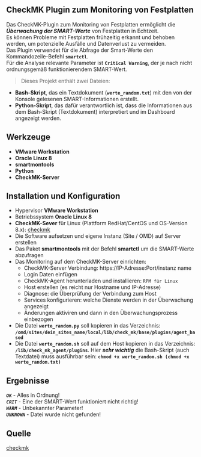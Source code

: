 ## CheckMK Plugin zum Monitoring von Festplatten ##
Das CheckMK-Plugin zum Monitoring von Festplatten ermöglicht die ***Überwachung der SMART-Werte*** von Festplatten in Echtzeit. <br>
Es können Probleme mit Festplatten frühzeitig erkannt und behoben werden, um potenzielle Ausfälle und Datenverlust zu vermeiden. <br>
Das Plugin verwendet für die Abfrage der Smart-Werte den Kommandozeile-Befehl **`smartctl`**. <br>
Für die Analyse relevante Parameter ist **`Critical Warning`**, der je nach nicht ordnungsgemäß funktionierendem SMART-Wert. <br>

> Dieses Projekt enthält zwei Dateien: <br>
+ **Bash-Skript**, das ein Textdokument (**`werte_random.txt`**) mit den von der Konsole gelesenen SMART-Informationen erstellt. <br>
+ **Python-Skript**, das dafür verantwortlich ist, dass die Informationen aus dem Bash-Skript (Textdokument) interpretiert und im Dashboard angezeigt werden. <br>

## Werkzeuge ##
- **VMware Workstation** <br>
- **Oracle Linux 8** <br>
- **smartmontools** <br>
- **Python** <br>
- **CheckMK-Server**

## Installation und Konfiguration ##
- Hypervisor **VMware Workstation** <br>
- Betriebssystem **Oracle Linux 8** <br>
- **CheckMK-Sever** für Linux (Plattform RedHat/CentOS und OS-Version 8.x): [checkmk](https://checkmk.com/de/download) <br>
- Die Software aufsetzen und eigene Instanz (Site / OMD) auf Server erstellen <br>
- Das Paket **smartmontools** mit der Befehl **smartctl** um die SMART-Werte abzufragen <br>
- Das Monitoring auf dem CheckMK-Server einrichten:
  - CheckMK-Server Verbindung: https://IP-Adresse:Port/instanz name
  - Login Daten einfügen
  - CheckMK-Agent herunterladen und installieren: `RPM für Linux`
  - Host erstellen (es reicht nur Hostname und IP-Adresse)
  - Diagnose: die Überprüfung der Verbindung zum Host
  - Services konfigurieren: welche Dienste werden in der Überwachung angezeigt
  - Änderungen aktiviren und dann in den Überwachungsprozess einbezogen
- Die Datei **`werte_random.py`** soll kopieren in das Verzeichnis: **`/omd/sites/dein_sites_name/local/lib/check_mk/base/plugins/agent_based`** <br>
- Die Datei **`werte_random.sh`** soll auf dem Host kopieren in das Verzeichnis: **`/lib/check_mk_agent/plugins`**. Hier **_sehr wichtig_** die Bash-Skript (auch Textdatei) muss ausführbar sein: **`chmod +x werte_random.sh (chmod +x werte_random.txt)`** <br>

## Ergebnisse ##
**_`OK`_** - Alles in Ordnung! <br>
**_`CRIT`_** - Eine der SMART-Wert funktioniert nicht richtig! <br>
**_`WARM`_** - Unbekannter Parameter! <br>
**_`UNKNOWN`_** - Datei wurde nicht gefunden! <br>

## Quelle ##
[checkmk](https://docs.checkmk.com/latest/de/)
